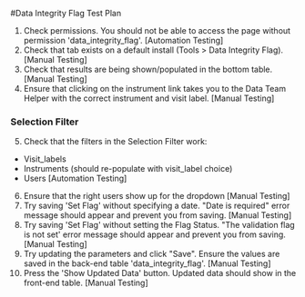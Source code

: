 #Data Integrity Flag Test Plan

1. Check permissions. You should not be able to access the page without permission 'data_integrity_flag'.
   [Automation Testing]
2. Check that tab exists on a default install (Tools > Data Integrity Flag).
   [Manual Testing]
3. Check that results are being shown/populated in the bottom table.
   [Manual Testing]
4. Ensure that clicking on the instrument link takes you to the Data Team Helper with the correct instrument and visit label.
   [Manual Testing]
### Selection Filter
5. Check that the filters in the Selection Filter work:
 * Visit_labels
 * Instruments (should re-populate with visit_label choice)
 * Users
   [Automation Testing]
6. Ensure that the right users show up for the dropdown
   [Manual Testing]
7. Try saving 'Set Flag' without specifying a date. "Date is required" error message should appear and prevent you from saving.
   [Manual Testing]
8. Try saving 'Set Flag' without setting the Flag Status. "The validation flag is not set' error message should appear and prevent you from saving.
   [Manual Testing]
9. Try updating the parameters and click "Save". Ensure the values are saved in the back-end table 'data_integrity_flag'.
   [Manual Testing]
10. Press the 'Show Updated Data' button. Updated data should show in the front-end table.
   [Manual Testing] 
